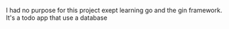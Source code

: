 I had no purpose for this project exept learning go and the gin framework. It's a todo app that use a database
